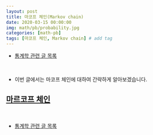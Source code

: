 ```yaml
---
layout: post
title: 마코프 체인(Markov chain)
date: 2020-03-15 00:00:00
img: math/pb/probability.jpg
categories: [math-pb] 
tags: [마코프 체인, Markov chain] # add tag
---
```


- [통계학 관련 글 목록](https://gaussian37.github.io/math-pb-probability-table/)

<br>

- 이번 글에서는 마코프 체인에 대하여 간략하게 알아보겠습니다.


<h2><a href="https://ko.khanacademy.org/computing/computer-science/informationtheory/moderninfotheory/pi/markov-chain-exploration">마르코프 체인</a></h2><script src="https://ko.khanacademy.org/computer-science/markov-chain-exploration/Interactive:x9ac63c8f9bbfd6cf/embed.js?editor=yes&buttons=yes&author=yes&embed=yes"></script>


<br>

- [통계학 관련 글 목록](https://gaussian37.github.io/math-pb-probability-table/)

<br>

  
  
        
        
    
          
  
